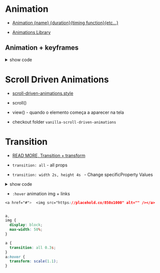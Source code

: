 # Animation

- [Animation {name} {duration}{timing function}{etc...}](https://developer.mozilla.org/en-US/docs/Web/CSS/animation)

- [Animations Library](https://animista.net/)

## Animation + keyframes

<details>
<summary>show code</summary>

- from to

```cs

.banner{
    width: 200px;
    height: 40px;
    padding: 10px;
    font-size: 2rem;
    text-align: center;
    animation-name: meubanner;
    animation-duration: 5s;

}

@keyframes meubanner{
    from{
        background: green;
        border-radius: 50px;
        color: #f2f2f2;
    }
    to{
        background: red;
        color: black;
    }
}
```

- color

```css
h1 {
  color: coral;
  transition: 16s;
  font-size: 3em;
  text-align: center;
  font-style: italic;
  text-transform: uppercase;
  letter-spacing: 1rem;
  animation: novo 5s infinite;
}

@keyframes novo {
  to {
    color: blue;
  }
}

//html
<h1>Geraldox</h1>
```

- opacity

```cs

 .lead {
        font-size: 2rem;
        animation: lead 5s ease-in-out;
      }

      @keyframes lead {
        from {
          opacity: 0;
        }
        to {
          opacity: 1;
        }
      }


      //html
       <p class="lead">
      Lorem ipsum dolor sit, amet consectetur adipisicing elit. Perspiciatis
      corrupti quibusdam impedit asperiores nemo necessitatibus esse dignissimos
      cupiditate possimus culpa quam, rem, voluptates nulla. Ea aliquid tenetur
      et accusantium id.
    </p>
```

- 0% to 100%

```css
@keyframes animacao {
  0% {
    opacity: 0;
    /* font-size: 3rem; */
  }
  100% {
    opacity: 1;
    font-size: 1rem;
  }
}
```

</details>

# Scroll Driven Animations

- [scroll-driven-animations.style](https://scroll-driven-animations.style/tools/view-timeline/ranges/#range-start-name=cover&range-start-percentage=0&range-end-name=cover&range-end-percentage=50&view-timeline-axis=block&view-timeline-inset=0&subject-size=smaller&subject-animation=reveal&interactivity=clicktodrag&show-areas=yes&show-fromto=yes&show-labels=yes)
- scroll()
- view() - quando o elemento começa a aparecer na tela

- checkout folder `vanilla-scroll-driven-animations`

# Transition

- [READ MORE, Transition + transform](https://www.w3schools.com/css/css3_transitions.asp)

- `transition: all` - all props
- `transition: width 2s, height 4s ` - Change specificProperty Values

<details>
<summary>show code</summary>

```css
.box {
  font-size: 25px;
  display: table;
  border: 1px solid black;
  border-radius: 50%;
  padding: 10px;
  transition: 4s;
}
.box:hover {
  background: red;
  border-radius: 15px;
  border: 4px solid black;
  color: yellow;
  padding: 15px;
}

/* eg: 2 */
h1 {
  color: coral;
  transition: 00.3s;
}

h1:hover {
  color: blue;
  font-family: Arial, Helvetica, sans-serif;
}

/* eg: 3 */
input:checked + h1 {
  color: blue;
  transition: 3s;
  font-family: Arial, Helvetica, sans-serif;
}
```

</details>

- `:hover` animation img + links

```css
<a href="#">  <img src="https://placehold.co/850x1000" alt="" /></a>


a,
img {
  display: block;
  max-width: 50%;
}

a {
  transition: all 0.3s;
}
a:hover {
  transform: scale(1.1);
}
```
